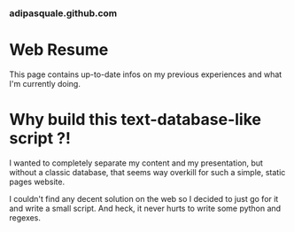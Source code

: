 ### adipasquale.github.com

# Web Resume

This page contains up-to-date infos on my previous experiences and what I'm currently doing.


# Why build this text-database-like script ?!


I wanted to completely separate my content and my presentation, but without a classic database, that seems
way overkill for such a simple, static pages website.

I couldn't find any decent solution on the web so I decided to just go for it and write a small script. And heck, it never hurts to write some python and regexes.